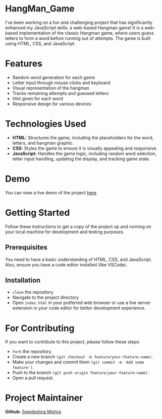 # HangMan_Game
I've been working on a fun and challenging project that has significantly enhanced my JavaScript skills: a web-based Hangman game! It is a web-based implementation of the classic Hangman game, where users guess letters to form a word before running out of attempts. The game is built using HTML, CSS, and JavaScript.

# Features
- Random word generation for each game
- Letter input through mouse clicks and keyboard
- Visual representation of the hangman
- Tracks remaining attempts and guessed letters
- Hint given for each word
- Responsive design for various devices

# Technologies Used
- **HTML:** Structures the game, including the placeholders for the word, letters, and hangman graphic.
- **CSS:** Styles the game to ensure it is visually appealing and responsive.
- **JavaScript:** Handles the game logic, including random word selection, letter input handling, updating the display, and tracking game state.

# Demo
You can view a live demo of the project [here](https://swedeshnamishra.github.io/HangMan_Game/).

# Getting Started
Follow these instructions to get a copy of the project up and running on your local machine for development and testing purposes.

## Prerequisites
You need to have a basic understanding of HTML, CSS, and JavaScript. Also, ensure you have a code editor installed (like VSCode).

## Installation
- `clone` the repository<br/>
- Navigate to the project directory<br/>
- Open `index.html` in your preferred web browser or use a live server extension in your code editor for better development experience.

# For Contributing
If you want to contribute to this project, please follow these steps:
- `Fork` the repository.
- Create a new branch `(git checkout -b feature/your-feature-name)`.
- Make your changes and commit them `(git commit -m 'Add some feature')`.
- Push to the branch `(git push origin feature/your-feature-name)`.
- Open a pull request.

# Project Maintainer
**Github:** [Swedeshna Mishra](https://github.com/SwedeshnaMishra)
